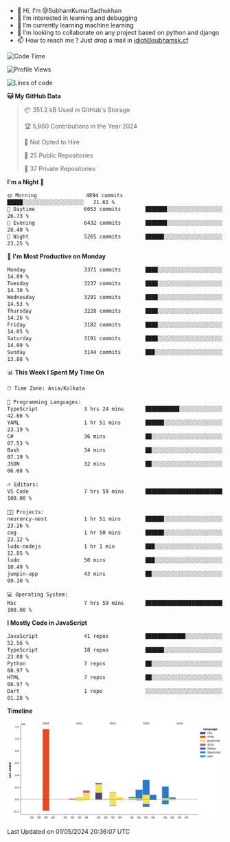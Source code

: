 - 👋 Hi, I’m @SubhamKumarSadhukhan
- 👀 I’m interested in learning and debugging
- 🌱 I’m currently learning machine learning
- 💞️ I’m looking to collaborate on any project based on python and django
- 📫 How to reach me ?
      Just drop a mail in idiot@subhamsk.cf

<!---
SubhamKumarSadhukhan/SubhamKumarSadhukhan is a ✨ special ✨ repository because its `README.md` (this file) appears on your GitHub profile.
You can click the Preview link to take a look at your changes.
--->


<!--START_SECTION:waka-->
![Code Time](http://img.shields.io/badge/Code%20Time-2%2C143%20hrs%2020%20mins-blue)

![Profile Views](http://img.shields.io/badge/Profile%20Views-0-blue)

![Lines of code](https://img.shields.io/badge/From%20Hello%20World%20I%27ve%20Written-2.6%20million%20lines%20of%20code-blue)

**🐱 My GitHub Data** 

> 📦 351.2 kB Used in GitHub's Storage 
 > 
> 🏆 5,860 Contributions in the Year 2024
 > 
> 🚫 Not Opted to Hire
 > 
> 📜 25 Public Repositories 
 > 
> 🔑 37 Private Repositories 
 > 
**I'm a Night 🦉** 

```text
🌞 Morning                4894 commits        █████░░░░░░░░░░░░░░░░░░░░   21.61 % 
🌆 Daytime                6053 commits        ███████░░░░░░░░░░░░░░░░░░   26.73 % 
🌃 Evening                6432 commits        ███████░░░░░░░░░░░░░░░░░░   28.40 % 
🌙 Night                  5265 commits        ██████░░░░░░░░░░░░░░░░░░░   23.25 % 
```
📅 **I'm Most Productive on Monday** 

```text
Monday                   3371 commits        ████░░░░░░░░░░░░░░░░░░░░░   14.89 % 
Tuesday                  3237 commits        ████░░░░░░░░░░░░░░░░░░░░░   14.30 % 
Wednesday                3291 commits        ████░░░░░░░░░░░░░░░░░░░░░   14.53 % 
Thursday                 3228 commits        ████░░░░░░░░░░░░░░░░░░░░░   14.26 % 
Friday                   3182 commits        ████░░░░░░░░░░░░░░░░░░░░░   14.05 % 
Saturday                 3191 commits        ████░░░░░░░░░░░░░░░░░░░░░   14.09 % 
Sunday                   3144 commits        ███░░░░░░░░░░░░░░░░░░░░░░   13.88 % 
```


📊 **This Week I Spent My Time On** 

```text
🕑︎ Time Zone: Asia/Kolkata

💬 Programming Languages: 
TypeScript               3 hrs 24 mins       ███████████░░░░░░░░░░░░░░   42.66 % 
YAML                     1 hr 51 mins        ██████░░░░░░░░░░░░░░░░░░░   23.19 % 
C#                       36 mins             ██░░░░░░░░░░░░░░░░░░░░░░░   07.53 % 
Bash                     34 mins             ██░░░░░░░░░░░░░░░░░░░░░░░   07.19 % 
JSON                     32 mins             ██░░░░░░░░░░░░░░░░░░░░░░░   06.68 % 

🔥 Editors: 
VS Code                  7 hrs 59 mins       █████████████████████████   100.00 % 

🐱‍💻 Projects: 
neuroncy-nest            1 hr 51 mins        ██████░░░░░░░░░░░░░░░░░░░   23.26 % 
cog                      1 hr 50 mins        ██████░░░░░░░░░░░░░░░░░░░   23.12 % 
ludo-nodejs              1 hr 1 min          ███░░░░░░░░░░░░░░░░░░░░░░   12.85 % 
ludo                     50 mins             ███░░░░░░░░░░░░░░░░░░░░░░   10.49 % 
jumpin-app               43 mins             ██░░░░░░░░░░░░░░░░░░░░░░░   09.10 % 

💻 Operating System: 
Mac                      7 hrs 59 mins       █████████████████████████   100.00 % 
```

**I Mostly Code in JavaScript** 

```text
JavaScript               41 repos            █████████████░░░░░░░░░░░░   52.56 % 
TypeScript               18 repos            ██████░░░░░░░░░░░░░░░░░░░   23.08 % 
Python                   7 repos             ██░░░░░░░░░░░░░░░░░░░░░░░   08.97 % 
HTML                     7 repos             ██░░░░░░░░░░░░░░░░░░░░░░░   08.97 % 
Dart                     1 repo              ░░░░░░░░░░░░░░░░░░░░░░░░░   01.28 % 
```



**Timeline**

![Lines of Code chart](https://raw.githubusercontent.com/SubhamKumarSadhukhan/SubhamKumarSadhukhan/main/assets/bar_graph.png)


 Last Updated on 01/05/2024 20:36:07 UTC
<!--END_SECTION:waka-->
